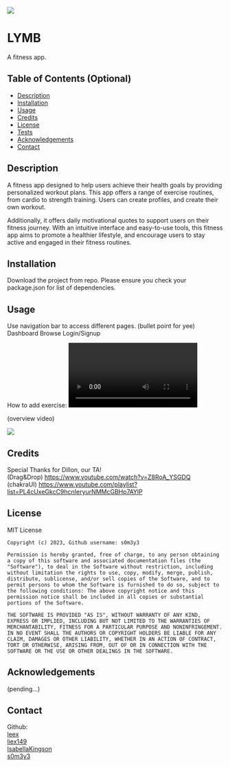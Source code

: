 [<img src="https://img.shields.io/badge/License-MIT-yellow.svg">](https://opensource.org/licenses/MIT)

# LYMB

A fitness app. 

## Table of Contents (Optional)

- [Description](#description)
- [Installation](#installation)
- [Usage](#usage)
- [Credits](#credits)
- [License](#license)
- [Tests](#tests)
- [Acknowledgements](#acknowledgements)
- [Contact](#Contact)

## Description
A fitness app designed to help users achieve their health goals by providing personalized workout plans. This app offers a range of exercise routines, from cardio to strength training. Users can create profiles, and create their own workout.  

Additionally, it offers daily motivational quotes to support users on their fitness journey. With an intuitive interface and easy-to-use tools, this fitness app aims to promote a healthier lifestyle, and encourage users to stay active and engaged in their fitness routines. 

## Installation
Download the project from repo. 
Please ensure you check your package.json for list of dependencies. 

## Usage
Use navigation bar to access different pages.
(bullet point for yee)
Dashboard
Browse
Login/Signup

How to add exercise: 
<video>

(overview video)

![](./client/src/assets/demo0.gif)


## Credits 
Special Thanks for Dillon, our TA!  
(Drag&Drop)
https://www.youtube.com/watch?v=Z8RoA_YSGDQ  
(chakraUI)
https://www.youtube.com/playlist?list=PL4cUxeGkcC9hcnIeryurNMMcGBHp7AYlP  


## License
  MIT License

    Copyright (c) 2023, Github username: s0m3y3
    
    Permission is hereby granted, free of charge, to any person obtaining a copy of this software and associated documentation files (the "Software"), to deal in the Software without restriction, including without limitation the rights to use, copy, modify, merge, publish, distribute, sublicense, and/or sell copies of the Software, and to permit persons to whom the Software is furnished to do so, subject to the following conditions: The above copyright notice and this permission notice shall be included in all copies or substantial portions of the Software.
    
    THE SOFTWARE IS PROVIDED "AS IS", WITHOUT WARRANTY OF ANY KIND, EXPRESS OR IMPLIED, INCLUDING BUT NOT LIMITED TO THE WARRANTIES OF MERCHANTABILITY, FITNESS FOR A PARTICULAR PURPOSE AND NONINFRINGEMENT. IN NO EVENT SHALL THE AUTHORS OR COPYRIGHT HOLDERS BE LIABLE FOR ANY CLAIM, DAMAGES OR OTHER LIABILITY, WHETHER IN AN ACTION OF CONTRACT, TORT OR OTHERWISE, ARISING FROM, OUT OF OR IN CONNECTION WITH THE SOFTWARE OR THE USE OR OTHER DEALINGS IN THE SOFTWARE.


## Acknowledgements
(pending...)

## Contact
Github:  
[leex](https://github.com/leex3683/)  
[liex149](https://github.com/liex149/)  
[IsabellaKingson](https://github.com/IsabellaKingson)  
[s0m3y3](https://github.com/s0m3y3/)  
